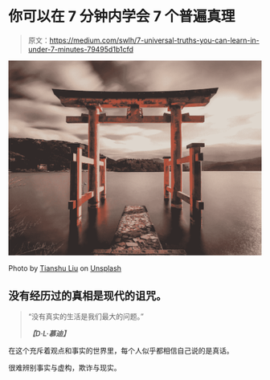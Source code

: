 # 你可以在 7 分钟内学会 7 个普遍真理

> 原文：<https://medium.com/swlh/7-universal-truths-you-can-learn-in-under-7-minutes-79495d1b1cfd>

![](img/bef03263116d29317b936c5bbec2e679.png)

Photo by [Tianshu Liu](https://unsplash.com/photos/SBK40fdKbAg?utm_source=unsplash&utm_medium=referral&utm_content=creditCopyText) on [Unsplash](https://unsplash.com/?utm_source=unsplash&utm_medium=referral&utm_content=creditCopyText)

## 没有经历过的真相是现代的诅咒。

> “没有真实的生活是我们最大的问题。”
> 
> ***【D·L·慕迪】***

在这个充斥着观点和事实的世界里，每个人似乎都相信自己说的是真话。

很难辨别事实与虚构，欺诈与现实。